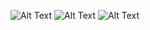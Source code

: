 ![Alt Text](https://github.com/Chandan-devs-tech/reactjs-tutorial/blob/feature/getting-started/assets/ReactJS-Intro%20images-1.jpg)
![Alt Text](https://github.com/Chandan-devs-tech/reactjs-tutorial/blob/feature/getting-started/assets/ReactJS-Intro%20images-2.jpg)
![Alt Text](https://github.com/Chandan-devs-tech/reactjs-tutorial/blob/feature/getting-started/assets/ReactJS-Intro%20images-3.jpg)
